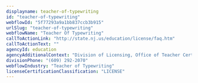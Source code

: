 ```yaml
---
displayname: teacher-of-typewriting
id: "teacher-of-typewriting"
webflowId: "5f77293a9a1bb837ccb3b915"
urlSlug: "teacher-of-typewriting"
webflowName: "Teacher Of Typewriting"
callToActionLink: "http://state.nj.us/education/license/faq.htm"
callToActionText: ""
agencyId: education
agencyAdditionalContext: "Division of Licensing, Office of Teacher Certification and Academic Credentials"
divisionPhone: "(609) 292-2070"
webflowIndustry: "Teacher of Typewriting"
licenseCertificationClassification: "LICENSE"
---
```

